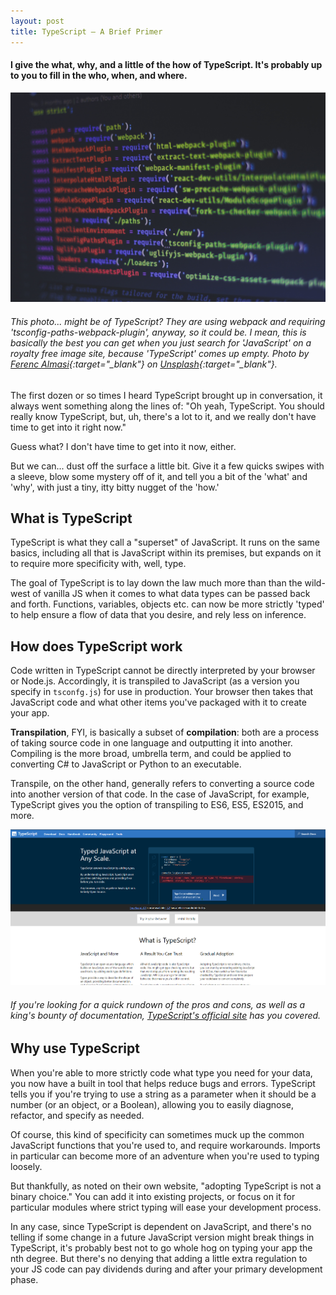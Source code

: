 ```yaml
---
layout: post
title: TypeScript — A Brief Primer
---
```


#### I give the what, why, and a little of the how of TypeScript. It's probably up to you to fill in the who, when, and where.

![TypeScript example?](/images/notTypeScript.jpg)

###### _This photo... might be of TypeScript? They are using webpack and requiring 'tsconfig-paths-webpack-plugin', anyway, so it could be. I mean, this is basically the best you can get when you just search for 'JavaScript' on a royalty free image site, because 'TypeScript' comes up empty. Photo by [Ferenc Almasi](https://unsplash.com/@flowforfrank){:target="\_blank"} on [Unsplash](https://unsplash.com/photos/EJSaEnVvZcg){:target="\_blank"}._

The first dozen or so times I heard TypeScript brought up in conversation, it always went something along the lines of: "Oh yeah, TypeScript. You should really know TypeScript, but, uh, there's a lot to it, and we really don't have time to get into it right now."

Guess what? I don't have time to get into it now, either.

But we can... dust off the surface a little bit. Give it a few quicks swipes with a sleeve, blow some mystery off of it, and tell you a bit of the 'what' and 'why', with just a tiny, itty bitty nugget of the 'how.'

## What is TypeScript

TypeScript is what they call a "superset" of JavaScript.  It runs on the same basics, including all that is JavaScript within its premises, but expands on it to require more specificity with, well, type. 

The goal of TypeScript is to lay down the law much more than than the wild-west of vanilla JS when it comes to what data types can be passed back and forth. Functions, variables, objects etc. can now be more strictly 'typed' to help ensure a flow of data that you desire, and rely less on inference.

## How does TypeScript work

Code written in TypeScript cannot be directly interpreted by your browser or Node.js. Accordingly, it is transpiled to JavaScript (as a version you specify in `tsconfg.js`) for use in production. Your browser then takes that JavaScript code and what other items you've packaged with it to create your app.

**Transpilation**, FYI, is basically a subset of **compilation**: both are a process of taking source code in one language and outputting it into another. Compiling is the more broad, umbrella term, and could be applied to converting C# to JavaScript or Python to an executable. 

Transpile, on the other hand, generally refers to converting a source code into another version of that code. In the case of JavaScript, for example, TypeScript gives you the option of transpiling to ES6, ES5, ES2015, and more.

![Not TypeScript](/images/TypeScript.png)

###### _If you're looking for a quick rundown of the pros and cons, as well as a king's bounty of documentation, [TypeScript's official site](https://www.TypeScriptlang.org/) has you covered._

## Why use TypeScript

When you're able to more strictly code what type you need for your data, you now have a built in tool that helps reduce bugs and errors. TypeScript tells you if you're trying to use a string as a parameter when it should be a number (or an object, or a Boolean), allowing you to easily diagnose, refactor, and specify as needed.

Of course, this kind of specificity can sometimes muck up the common JavaScript functions that you're used to, and require workarounds. Imports in particular can become more of an adventure when you're used to typing loosely. 

But thankfully, as noted on their own website, "adopting TypeScript is not a binary choice." You can add it into existing projects, or focus on it for particular modules where strict typing will ease your development process. 

In any case, since TypeScript is dependent on JavaScript, and there's no telling if some change in a future JavaScript version might break things in TypeScript, it's probably best not to go whole hog on typing your app the nth degree. But there's no denying that adding a little extra regulation to your JS code can pay dividends during and after your primary development phase.


